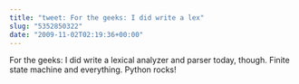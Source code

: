 ```yaml
---
title: "tweet: For the geeks: I did write a lex"
slug: "5352850322"
date: "2009-11-02T02:19:36+00:00"
---
```

For the geeks: I did write a lexical analyzer and parser today, though. Finite state machine and everything. Python rocks!